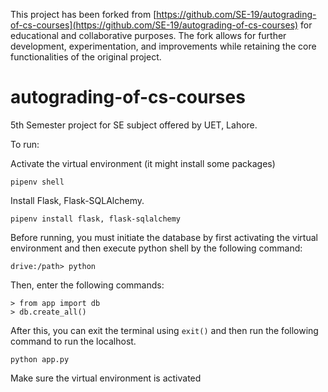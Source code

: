 
This project has been forked from [https://github.com/SE-19/autograding-of-cs-courses](https://github.com/SE-19/autograding-of-cs-courses) for educational and collaborative purposes. The fork allows for further development, experimentation, and improvements while retaining the core functionalities of the original project.


# autograding-of-cs-courses

5th Semester project for SE subject offered by UET, Lahore.

To run:

Activate the virtual environment (it might install some packages)

    pipenv shell

Install Flask, Flask-SQLAlchemy.

    pipenv install flask, flask-sqlalchemy

Before running, you must initiate the database by first activating the virtual environment and then execute python shell by the following command:

    drive:/path> python

Then, enter the following commands:

    > from app import db
    > db.create_all()

After this, you can exit the terminal using `exit()`
and then run the following command to run the localhost.

    python app.py

Make sure the virtual environment is activated